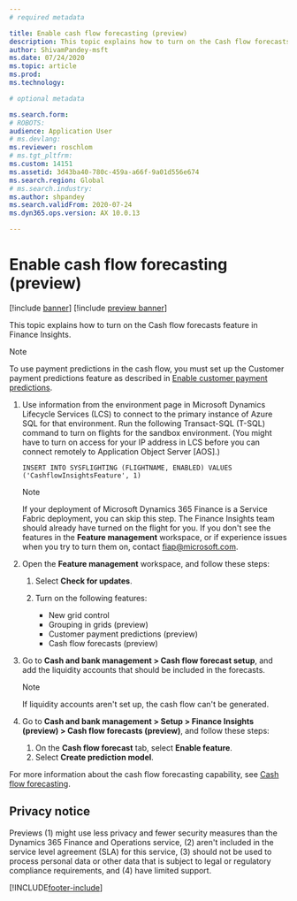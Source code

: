 ```yaml
---
# required metadata

title: Enable cash flow forecasting (preview)
description: This topic explains how to turn on the Cash flow forecasts feature in Finance Insights.
author: ShivamPandey-msft
ms.date: 07/24/2020
ms.topic: article
ms.prod: 
ms.technology: 

# optional metadata

ms.search.form: 
# ROBOTS: 
audience: Application User
# ms.devlang: 
ms.reviewer: roschlom
# ms.tgt_pltfrm: 
ms.custom: 14151
ms.assetid: 3d43ba40-780c-459a-a66f-9a01d556e674
ms.search.region: Global
# ms.search.industry: 
ms.author: shpandey
ms.search.validFrom: 2020-07-24
ms.dyn365.ops.version: AX 10.0.13

---
```

# Enable cash flow forecasting (preview)

[!include [banner](../includes/banner.md)]
[!include [preview banner](../includes/preview-banner.md)]

This topic explains how to turn on the Cash flow forecasts feature in Finance Insights.

> [!NOTE]
> To use payment predictions in the cash flow, you must set up the Customer payment predictions feature as described in [Enable customer payment predictions](enable-cust-paymnt-prediction.md).

1. Use information from the environment page in Microsoft Dynamics Lifecycle Services (LCS) to connect to the primary instance of Azure SQL for that environment. Run the following Transact-SQL (T-SQL) command to turn on flights for the sandbox environment. (You might have to turn on access for your IP address in LCS before you can connect remotely to Application Object Server \[AOS\].)

    `INSERT INTO SYSFLIGHTING (FLIGHTNAME, ENABLED) VALUES ('CashflowInsightsFeature', 1)`

    > [!NOTE]
    > If your deployment of Microsoft Dynamics 365 Finance is a Service Fabric deployment, you can skip this step. The Finance Insights team should already have turned on the flight for you. If you don't see the features in the **Feature management** workspace, or if experience issues when you try to turn them on, contact <fiap@microsoft.com>.
  
2. Open the **Feature management** workspace, and follow these steps:

    1. Select **Check for updates**.
    2. Turn on the following features:

        - New grid control
        - Grouping in grids (preview) 
        - Customer payment predictions (preview)
        - Cash flow forecasts (preview)

3. Go to **Cash and bank management \> Cash flow forecast setup**, and add the liquidity accounts that should be included in the forecasts.

    > [!NOTE]
    > If liquidity accounts aren't set up, the cash flow can't be generated.

4. Go to **Cash and bank management \> Setup \> Finance Insights (preview) \> Cash flow forecasts (preview)**, and follow these steps:

    1. On the **Cash flow forecast** tab, select **Enable feature**.
    2. Select **Create prediction model**.

For more information about the cash flow forecasting capability, see [Cash flow forecasting](cash-flow-forecast-intro.md).

## Privacy notice

Previews (1) might use less privacy and fewer security measures than the Dynamics 365 Finance and Operations service, (2) aren't included in the service level agreement (SLA) for this service, (3) should not be used to process personal data or other data that is subject to legal or regulatory compliance requirements, and (4) have limited support.


[!INCLUDE[footer-include](../../includes/footer-banner.md)]